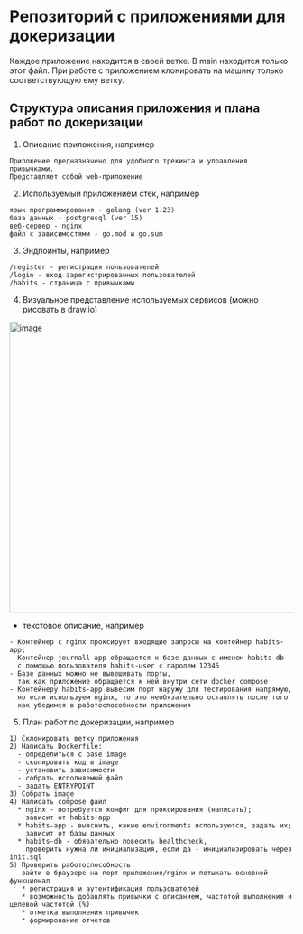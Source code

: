 # Репозиторий с приложениями для докеризации
Каждое приложение находится в своей ветке. В main находится только этот файл. При работе с приложением клонировать на машину только соответствующую ему ветку.

## Структура описания приложения и плана работ по докеризации
1) Описание приложения, например 
```text
Приложение предназначено для удобного трекинга и управления привычками.
Представляет собой web-приложение
```
2) Используемый приложением стек, например
```text
язык программирования - golang (ver 1.23)
база данных - postgresql (ver 15)
веб-сервер - nginx
файл с зависимостями - go.mod и go.sum
```
3) Эндпоинты, например
```text
/register - регистрация пользователей
/login - вход зарегистрированных пользователей
/habits - страница с привычками
```
4) Визуальное представление используемых сервисов (можно рисовать в draw.io)

<img width="635" height="515" alt="image" src="https://github.com/user-attachments/assets/12117e16-ecf0-489e-bbb2-5f4223bcf0f4" />

  - текстовое описание, например
```text
- Контейнер с nginx проксирует входящие запросы на контейнер habits-app;
- Контейнер journall-app обращается к базе данных с именем habits-db
  с помощью пользователя habits-user с паролем 12345
- Базе данных можно не вывешивать порты,
  так как приложение обращается к ней внутри сети docker compose
- Контейнеру habits-app вывесим порт наружу для тестирования напрямую,
  но если используем nginx, то это необязательно оставлять после того
  как убедимся в работоспособности приложения
```
5) План работ по докеризации, например
```text
1) Склонировать ветку приложения
2) Написать Dockerfile:
  - определиться с base image
  - скопировать код в image
  - установить зависимости
  - собрать исполняемый файл
  - задать ENTRYPOINT
3) Собрать image
4) Написать compose файл
  * nginx - потребуется конфиг для проксирования (написать);
    зависит от habits-app
  * habits-app - выяснить, какие environments используются, задать их;
    зависит от базы данных
  * habits-db - обязательно повесить healthcheck,
    проверить нужна ли инициализация, если да - инициализировать через init.sql
5) Проверить работоспособность
   зайти в браузере на порт приложения/nginx и потыкать основной функционал
   * регистрация и аутентификация пользователей
   * возможность добавлять привычки с описанием, частотой выполнения и целевой частотой (%)
   * отметка выполнения привычек
   * формирование отчетов
```
